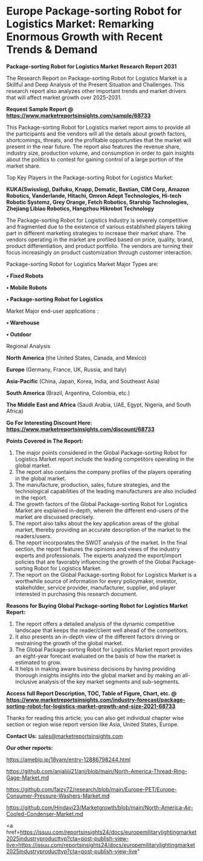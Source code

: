 # Europe Package-sorting Robot for Logistics Market: Remarking Enormous Growth with Recent Trends & Demand

<strong>Package-sorting Robot for Logistics Market Research Report 2031</strong>

The Research Report on Package-sorting Robot for Logistics Market is a Skillful and Deep Analysis of the Present Situation and Challenges. This research report also analyzes other important trends and market drivers that will affect market growth over 2025-2031.

<strong>Request Sample Report @ <a href=https://www.marketreportsinsights.com/sample/68733>https://www.marketreportsinsights.com/sample/68733</a></strong>

This Package-sorting Robot for Logistics market report aims to provide all the participants and the vendors will all the details about growth factors, shortcomings, threats, and the profitable opportunities that the market will present in the near future. The report also features the revenue share, industry size, production volume, and consumption in order to gain insights about the politics to contest for gaining control of a large portion of the market share.

Top Key Players in the Package-sorting Robot for Logistics Market:

<strong>KUKA(Swisslog), Daifuku, Knapp, Dematic, Bastian, CIM Corp, Amazon Robotics, Vanderlande, Hitachi, Omron Adept Technologies, Hi-tech Robotic Systemz, Grey Orange, Fetch Robotics, Starship Technologies, Zhejiang Libiao Robotics, Hangzhou Hikrobot Technology</strong>

The Package-sorting Robot for Logistics Industry is severely competitive and fragmented due to the existence of various established players taking part in different marketing strategies to increase their market share. The vendors operating in the market are profiled based on price, quality, brand, product differentiation, and product portfolio. The vendors are turning their focus increasingly on product customization through customer interaction.

Package-sorting Robot for Logistics Market Major Types are:

<strong>• Fixed Robots

• Mobile Robots

• Package-sorting Robot for Logistics</strong>

Market Major end-user applications :

<strong>• Warehouse

• Outdoor</strong>

Regional Analysis

</u><strong><b>North America</b></strong> (the United States, Canada, and Mexico)

<strong><b>Europe </b></strong>(Germany, France, UK, Russia, and Italy)

<strong><b>Asia-Pacific</b></strong> (China, Japan, Korea, India, and Southeast Asia)

<strong><b>South America</b></strong> (Brazil, Argentina, Colombia, etc.)

<strong><b>The Middle East and Africa</b></strong> (Saudi Arabia, UAE, Egypt, Nigeria, and South Africa)

<strong>Go For Interesting Discount Here: <a href=https://www.marketreportsinsights.com/discount/68733>https://www.marketreportsinsights.com/discount/68733</a></strong>

<strong>Points Covered in The Report:</strong>
<ol>
  <li>The major points considered in the Global Package-sorting Robot for Logistics Market report include the leading competitors operating in the global market.</li>
  <li>The report also contains the company profiles of the players operating in the global market.</li>
  <li>The manufacture, production, sales, future strategies, and the technological capabilities of the leading manufacturers are also included in the report.</li>
  <li>The growth factors of the Global Package-sorting Robot for Logistics Market are explained in-depth, wherein the different end-users of the market are discussed precisely.</li>
  <li>The report also talks about the key application areas of the global market, thereby providing an accurate description of the market to the readers/users.</li>
  <li>The report incorporates the SWOT analysis of the market. In the final section, the report features the opinions and views of the industry experts and professionals. The experts analyzed the export/import policies that are favorably influencing the growth of the Global Package-sorting Robot for Logistics Market.</li>
  <li>The report on the Global Package-sorting Robot for Logistics Market is a worthwhile source of information for every policymaker, investor, stakeholder, service provider, manufacturer, supplier, and player interested in purchasing this research document.</li>
</ol>
<strong>Reasons for Buying Global Package-sorting Robot for Logistics Market Report:</strong>

<ol>
  <li>The report offers a detailed analysis of the dynamic competitive landscape that keeps the reader/client well ahead of the competitors.</li>
  <li>It also presents an in-depth view of the different factors driving or restraining the growth of the global market.</li>
  <li>The Global Package-sorting Robot for Logistics Market report provides an eight-year forecast evaluated on the basis of how the market is estimated to grow.</li>
  <li>It helps in making aware business decisions by having providing thorough insights insights into the global market and by making an all-inclusive analysis of the key market segments and sub-segments.</li>
</ol>
<strong>Access full Report Description, TOC, Table of Figure, Chart, etc. @ <a href=https://www.marketreportsinsights.com/industry-forecast/package-sorting-robot-for-logistics-market-growth-and-size-2021-68733>https://www.marketreportsinsights.com/industry-forecast/package-sorting-robot-for-logistics-market-growth-and-size-2021-68733</a></strong>


Thanks for reading this article; you can also get individual chapter wise section or region wise report version like Asia, United States, Europe.

<strong>Contact Us:</strong>
sales@marketreportsinsights.com

<strong>Our other reports:</strong>

<a href=https://ameblo.jp/18yam/entry-12886798244.html>https://ameblo.jp/18yam/entry-12886798244.html</a>

<a href=https://github.com/anjaliiii21/anj/blob/main/North-America-Thread-Ring-Gage-Market.md>https://github.com/anjaliiii21/anj/blob/main/North-America-Thread-Ring-Gage-Market.md</a>

<a href=https://github.com/faizy72/research/blob/main/Europe-PET/Europe-Consumer-Pressure-Washers-Market.md>https://github.com/faizy72/research/blob/main/Europe-PET/Europe-Consumer-Pressure-Washers-Market.md</a>

<a href=https://github.com/Hindavi23/Marketgrowth/blob/main/North-America-Air-Cooled-Condenser-Market.md>https://github.com/Hindavi23/Marketgrowth/blob/main/North-America-Air-Cooled-Condenser-Market.md</a>

<a href=https://issuu.com/reportsinsights24/docs/europemilitarylightingmarket2025industryproducttyp?cta=post-publish-view-live>https://issuu.com/reportsinsights24/docs/europemilitarylightingmarket2025industryproducttyp?cta=post-publish-view-live</a>"

